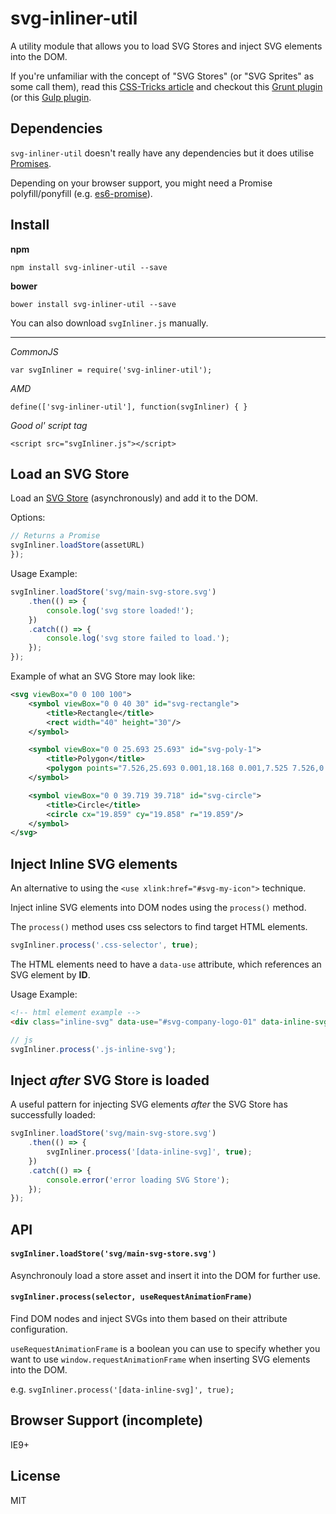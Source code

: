 

# svg-inliner-util

A utility module that allows you to load SVG Stores and inject SVG elements into the DOM.

If you're unfamiliar with the concept of "SVG Stores" (or "SVG Sprites" as some call them), read this [CSS-Tricks article](https://css-tricks.com/svg-sprites-use-better-icon-fonts/) and checkout this [Grunt plugin](https://github.com/FWeinb/grunt-svgstore/) (or this [Gulp plugin](https://github.com/w0rm/gulp-svgstore).


## Dependencies

`svg-inliner-util` doesn't really have any dependencies but it does utilise [Promises](https://developer.mozilla.org/en/docs/Web/JavaScript/Reference/Global_Objects/Promise).

Depending on your browser support, you might need a Promise polyfill/ponyfill (e.g. [es6-promise](https://github.com/stefanpenner/es6-promise)).


## Install

**npm**

    npm install svg-inliner-util --save

**bower**

    bower install svg-inliner-util --save


You can also download `svgInliner.js` manually.

***

*CommonJS*

    var svgInliner = require('svg-inliner-util');


*AMD*

    define(['svg-inliner-util'], function(svgInliner) { }


*Good ol' script tag*

    <script src="svgInliner.js"></script>



## Load an SVG Store

Load an [SVG Store](https://css-tricks.com/svg-sprites-use-better-icon-fonts/) (asynchronously) and add it to the DOM.

Options:

```js
// Returns a Promise
svgInliner.loadStore(assetURL)
});
```

Usage Example:
    
```js
svgInliner.loadStore('svg/main-svg-store.svg')
    .then(() => {
        console.log('svg store loaded!');
    })
    .catch(() => {
        console.log('svg store failed to load.');
    });
});
```

Example of what an SVG Store may look like:

```xml
<svg viewBox="0 0 100 100">
    <symbol viewBox="0 0 40 30" id="svg-rectangle">
        <title>Rectangle</title>
        <rect width="40" height="30"/>
    </symbol>

    <symbol viewBox="0 0 25.693 25.693" id="svg-poly-1">
        <title>Polygon</title>
        <polygon points="7.526,25.693 0.001,18.168 0.001,7.525 7.526,0 18.167,0 25.694,7.525 25.694,18.168 18.167,25.693"/>
    </symbol>

    <symbol viewBox="0 0 39.719 39.718" id="svg-circle">
        <title>Circle</title>
        <circle cx="19.859" cy="19.858" r="19.859"/>
    </symbol>
</svg>
```



## Inject Inline SVG elements

An alternative to using the `<use xlink:href="#svg-my-icon">` technique.

Inject inline SVG elements into DOM nodes using the `process()` method.

The `process()` method uses css selectors to find target HTML elements.

```js
svgInliner.process('.css-selector', true);
```

The HTML elements need to have a `data-use` attribute, which references an SVG element by **ID**.

Usage Example:

```html
<!-- html element example -->
<div class="inline-svg" data-use="#svg-company-logo-01" data-inline-svg>Company Logo</div>
```

```js
// js 
svgInliner.process('.js-inline-svg');
```


## Inject *after* SVG Store is loaded

A useful pattern for injecting SVG elements *after* the SVG Store has successfully loaded: 

```js
svgInliner.loadStore('svg/main-svg-store.svg')
    .then(() => {
        svgInliner.process('[data-inline-svg]', true);
    })
    .catch(() => {
        console.error('error loading SVG Store');
    });
});
```

## API

#### `svgInliner.loadStore('svg/main-svg-store.svg')`

Asynchronouly load a store asset and insert it into the DOM for further use.


#### `svgInliner.process(selector, useRequestAnimationFrame)`

Find DOM nodes and inject SVGs into them based on their attribute configuration.

`useRequestAnimationFrame` is a boolean you can use to specify whether you want to use `window.requestAnimationFrame` when inserting SVG elements into the DOM.

e.g. `svgInliner.process('[data-inline-svg]', true);`


## Browser Support (incomplete)

IE9+


## License

MIT




